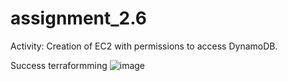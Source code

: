 # assignment_2.6
Activity: Creation of EC2 with permissions to access DynamoDB.

Success terraformming
![image](https://github.com/user-attachments/assets/bb519f7e-955c-4de6-a749-fefe30400bb8)
